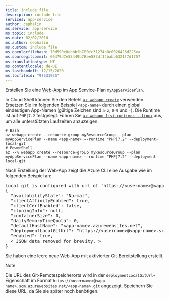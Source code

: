 ```yaml
---
title: include file
description: include file
services: app-service
author: cephalin
ms.service: app-service
ms.topic: include
ms.date: 02/02/2018
ms.author: cephalin
ms.custom: include file
ms.openlocfilehash: 70d590e8ebbbfb700fc31274b8c0026426d225ea
ms.sourcegitcommit: 66479d7e55449b78ee587df14babb6321f7d1757
ms.translationtype: HT
ms.contentlocale: de-DE
ms.lasthandoff: 12/15/2020
ms.locfileid: "97531955"
---
```

<!-- Please keep this file set to PHP 7.2, as that's the highest PHP version Laravel supports (as shown in the PHP+MySQL tutorial) -->

Erstellen Sie eine [Web-App](../articles/app-service/overview.md#app-service-on-linux) im App Service-Plan `myAppServicePlan`. 

In Cloud Shell können Sie den Befehl [`az webapp create`](/cli/azure/webapp?view=azure-cli-latest#az-webapp-create) verwenden. Ersetzen Sie im folgenden Beispiel `<app-name>` durch einen global eindeutigen App-Namen (gültige Zeichen sind `a-z`, `0-9` und `-`). Die Runtime ist auf `PHP|7.2` festgelegt. Führen Sie [`az webapp list-runtimes --linux`](/cli/azure/webapp?view=azure-cli-latest#az-webapp-list-runtimes) aus, um alle unterstützten Laufzeiten anzuzeigen. 

```azurecli-interactive
# Bash
az webapp create --resource-group myResourceGroup --plan myAppServicePlan --name <app-name> --runtime "PHP|7.2" --deployment-local-git
# PowerShell
az --% webapp create --resource-group myResourceGroup --plan myAppServicePlan --name <app-name> --runtime "PHP|7.2" --deployment-local-git
```

Nach Erstellung der Web-App zeigt die Azure CLI eine Ausgabe wie im folgenden Beispiel an:

<pre>
Local git is configured with url of 'https://&lt;username&gt;@&lt;app-name&gt;.scm.azurewebsites.net/&lt;app-name&gt;.git'
{
  "availabilityState": "Normal",
  "clientAffinityEnabled": true,
  "clientCertEnabled": false,
  "cloningInfo": null,
  "containerSize": 0,
  "dailyMemoryTimeQuota": 0,
  "defaultHostName": "&lt;app-name&gt;.azurewebsites.net",
  "deploymentLocalGitUrl": "https://&lt;username&gt;@&lt;app-name&gt;.scm.azurewebsites.net/&lt;app-name&gt;.git",
  "enabled": true,
  &lt; JSON data removed for brevity. &gt;
}
</pre>

Sie haben eine leere neue Web-App mit aktivierter Git-Bereitstellung erstellt.

> [!NOTE]
> Die URL des Git-Remotespeicherorts wird in der `deploymentLocalGitUrl`-Eigenschaft im Format `https://<username>@<app-name>.scm.azurewebsites.net/<app-name>.git` angezeigt. Speichern Sie diese URL, da Sie sie später noch benötigen.
>
